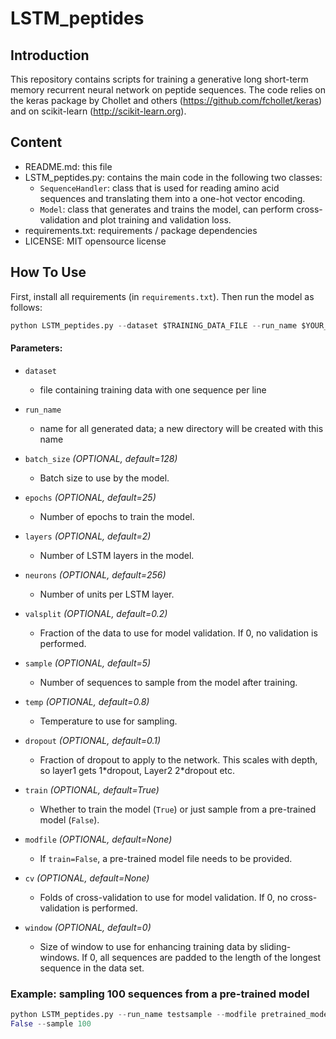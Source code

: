 # LSTM_peptides
## Introduction
This repository contains scripts for training a generative long short-term memory recurrent neural network on peptide sequences. 
The code relies on the keras package by Chollet and others (https://github.com/fchollet/keras) and on scikit-learn (http://scikit-learn.org).

## Content
- README.md: this file
- LSTM_peptides.py: contains the main code in the following two classes:
  - `SequenceHandler`: class that is used for reading amino acid sequences and translating them into a one-hot vector encoding. 
  - `Model`: class that generates and trains the model, can perform cross-validation and plot training and validation loss.
 - requirements.txt: requirements / package dependencies
 - LICENSE: MIT opensource license

## How To Use
First, install all requirements (in `requirements.txt`). Then run the model as follows:

``` python
python LSTM_peptides.py --dataset $TRAINING_DATA_FILE --run_name $YOUR_RUN_NAME  $FURTHER_OPTIONAL_PARAMETERS
```

#### Parameters:
- `dataset`
  - file containing training data with one sequence per line
- `run_name`
  - name for all generated data; a new directory will be created with this name

- `batch_size` *(OPTIONAL, default=128)*
  - Batch size to use by the model.
- `epochs` *(OPTIONAL, default=25)*
  - Number of epochs to train the model.
- `layers` *(OPTIONAL, default=2)*
  - Number of LSTM layers in the model. 
- `neurons` *(OPTIONAL, default=256)*
  - Number of units per LSTM layer.
- `valsplit` *(OPTIONAL, default=0.2)*
  - Fraction of the data to use for model validation. If 0, no validation is performed.
- `sample` *(OPTIONAL, default=5)*
  - Number of sequences to sample from the model after training.
- `temp` *(OPTIONAL, default=0.8)*
  - Temperature to use for sampling.
- `dropout` *(OPTIONAL, default=0.1)*
  - Fraction of dropout to apply to the network. This scales with depth, so layer1 gets 1\*dropout, Layer2 2\*dropout 
  etc.
- `train` *(OPTIONAL, default=True)*
  - Whether to train the model (`True`) or just sample from a pre-trained model (`False`). 
- `modfile` *(OPTIONAL, default=None)*
  - If `train=False`, a pre-trained model file needs to be provided.
- `cv` *(OPTIONAL, default=None)*
  - Folds of cross-validation to use for model validation. If 0, no cross-validation is performed.
- `window` *(OPTIONAL, default=0)*
  - Size of window to use for enhancing training data by sliding-windows. If 0, all sequences are padded to the 
  length of the longest sequence in the data set.

### Example: sampling 100 sequences from a pre-trained model
``` python
python LSTM_peptides.py --run_name testsample --modfile pretrained_model/checkpoint/model_epoch_99.hdf5 --train 
False --sample 100
```